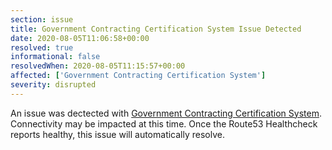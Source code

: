 ```yaml
---
section: issue
title: Government Contracting Certification System Issue Detected
date: 2020-08-05T11:06:58+00:00
resolved: true
informational: false
resolvedWhen: 2020-08-05T11:15:57+00:00
affected: ['Government Contracting Certification System']
severity: disrupted
---
```

An issue was dectected with [Government Contracting Certification System](https://certify.sba.gov).  Connectivity may be impacted at this time.  Once the Route53 Healthcheck reports healthy, this issue will automatically resolve.
